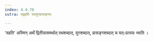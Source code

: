 ```yaml
---
index: 4.4.76
sutra: तद्वहति रथयुगप्रासङ्गम्

---
```

'वहति' अस्मिन् अर्थे द्वितीयासमर्थात् रथशब्दात्, युगशब्दात्, प्रासङ्गशब्दात् च यत्-प्रत्ययः भवति । 